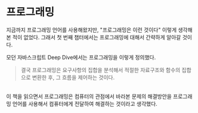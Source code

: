 # 프로그래밍
지금까지 프로그래밍 언어를 사용해왔지만, "프로그래밍은 이런 것이다" 이렇게 생각해본 적이 없었다. 그래서 첫 번째 챕터에서는 프로그래밍에 대해서 간략하게 알아갈 것이다.


모던 자바스크립트 Deep Dive에서는 프로그래밍을 이렇게 정의했다.

> 결국 프로그래밍은 요구사항의 집합을 분석해서 적절한 자료구조와 함수의 집합으로 변환한 후, 그 흐름을 제어하는 것이다.

<br />
이 책을 읽으면서 프로그래밍은 컴퓨터의 관점에서 바라본 문제의 해결방안을 프로그래밍 언어를 사용해서 컴퓨터에게 전달하여 해결하는 것이라고 생각했다.